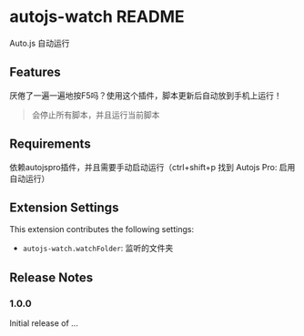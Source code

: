 # autojs-watch README

Auto.js 自动运行

## Features

厌倦了一遍一遍地按F5吗？使用这个插件，脚本更新后自动放到手机上运行！

> 会停止所有脚本，并且运行当前脚本

## Requirements

依赖autojspro插件，并且需要手动启动运行（ctrl+shift+p 找到 Autojs Pro: 启用自动运行）

## Extension Settings

This extension contributes the following settings:

* `autojs-watch.watchFolder`: 监听的文件夹

## Release Notes

### 1.0.0

Initial release of ...